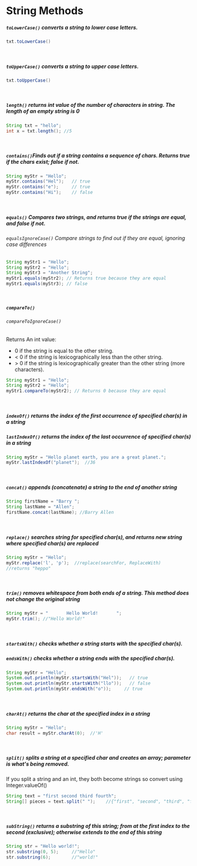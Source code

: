 # String Methods

##### ```toLowerCase()``` converts a string to lower case letters.
```Java
txt.toLowerCase()
```
<br>

##### ```toUpperCase()``` converts a string to upper case letters.
```Java
txt.toUpperCase()
```
<br>

##### ```length()``` returns int value of the number of characters in string. The length of an empty string is 0
```Java
String txt = "hello";
int x = txt.length(); //5
```
<br>

##### ```contains()```Finds out if a string contains a sequence of chars. Returns true if the chars exist; false if not.
```Java
String myStr = "Hello";
myStr.contains("Hel");   // true
myStr.contains("e");     // true
myStr.contains("Hi");    // false
```
<br>

##### ```equals()``` Compares two strings, and returns true if the strings are equal, and false if not.
###### ```equalsIgnoreCase()``` Compare strings to find out if they are equal, ignoring case differences

```Java
String myStr1 = "Hello";
String myStr2 = "Hello";
String myStr3 = "Another String";
myStr1.equals(myStr2); // Returns true because they are equal
myStr1.equals(myStr3); // false
```
<br>

##### ```compareTo()```
###### ```compareToIgnoreCase()```
Returns An int value:
- 0 if the string is equal to the other string.
- < 0 if the string is lexicographically less than the other string.
- \> 0 if the string is lexicographically greater than the other string (more characters).
```Java
String myStr1 = "Hello";
String myStr2 = "Hello";
myStr1.compareTo(myStr2); // Returns 0 because they are equal
```
<br>

##### ```indexOf()``` returns the index of the first occurrence of specified char(s) in a string
##### ```lastIndexOf()``` returns the index of the last occurrence of specified char(s) in a string
```Java
String myStr = "Hello planet earth, you are a great planet.";
myStr.lastIndexOf("planet");  //36
```
<br>

##### ```concat()``` appends (concatenate) a string to the end of another string
```Java
String firstName = "Barry ";
String lastName = "Allen";
firstName.concat(lastName); //Barry Allen
```
<br>

##### ```replace()``` searches string for specified char(s), and returns new string where specified char(s) are replaced
```Java
String myStr = "Hello";
myStr.replace('l', 'p');  //replace(searchFor, ReplaceWith)
//returns "heppo"
```
<br>

##### ```trim()``` removes whitespace from both ends of a string. This method does not change the original string
```Java
String myStr = "       Hello World!       ";
myStr.trim(); //"Hello World!"
```
<br>

##### ```startsWith()``` checks whether a string starts with the specified char(s).
##### ```endsWith()``` checks whether a string ends with the specified char(s).
```Java
String myStr = "Hello";
System.out.println(myStr.startsWith("Hel"));   // true
System.out.println(myStr.startsWith("llo"));   // false
System.out.println(myStr.endsWith("o"));     // true
```
<br>

##### ```charAt()``` returns the char at the specified index in a string
```Java
String myStr = "Hello";
char result = myStr.charAt(0);  //'H'
```
<br>

##### ```split()``` splits a string at a specified char and creates an array; parameter is what's being removed. 
If you split a string and an int, they both become strings so convert using Integer.valueOf()
```Java
String text = "first second third fourth";
String[] pieces = text.split(" ");    //{"first", "second", "third", "fourth"}  
```
<br>

##### ```subString()``` returns a substring of this string; from at the first index to the second (exclusive); otherwise extends to the end of this string
```Java
String str = "Hello world!";
str.substring(0, 5);     //"Hello"
str.substring(6);        //"world!"
```

